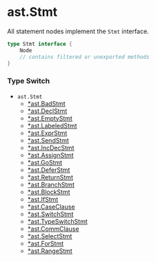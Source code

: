 ast.Stmt
========

All statement nodes implement the `Stmt` interface.

```go
type Stmt interface {
	Node
	// contains filtered or unexported methods
}
```

### Type Switch

-	`ast.Stmt`
	-	[*ast.BadStmt](./BadStmt.md)
	-	[*ast.DeclStmt](./DeclStmt.md)
	-	[*ast.EmptyStmt](./EmptyStmt.md)
	-	[*ast.LabeledStmt](./LabeledStmt.md)
	-	[*ast.ExprStmt](./ExprStmt.md)
	-	[*ast.SendStmt](./SendStmt.md)
	-	[*ast.IncDecStmt](./IncDecStmt.md)
	-	[*ast.AssignStmt](./AssignStmt.md)
	-	[*ast.GoStmt](./GoStmt.md)
	-	[*ast.DeferStmt](./DeferStmt.md)
	-	[*ast.ReturnStmt](./ReturnStmt.md)
	-	[*ast.BranchStmt](./BranchStmt.md)
	-	[*ast.BlockStmt](./BlockStmt.md)
	-	[*ast.IfStmt](./IfStmt.md)
	-	[*ast.CaseClause](./CaseClause.md)
	-	[*ast.SwitchStmt](./SwitchStmt.md)
	-	[*ast.TypeSwitchStmt](./TypeSwitchStmt.md)
	-	[*ast.CommClause](./CommClause.md)
	-	[*ast.SelectStmt](./SelectStmt.md)
	-	[*ast.ForStmt](./ForStmt.md)
	-	[*ast.RangeStmt](./RangeStmt.md)
